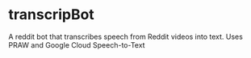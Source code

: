 # transcripBot
A reddit bot that transcribes speech from Reddit videos into text. Uses PRAW and Google Cloud Speech-to-Text
